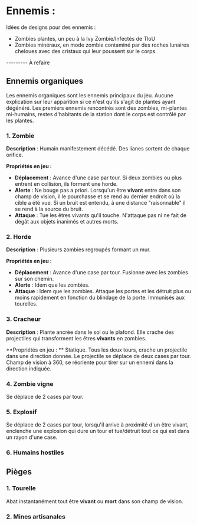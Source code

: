 # Ennemis : 


Idées de designs pour des ennemis : 

- Zombies plantes, un peu à la Ivy Zombie/Infectés de TloU
- Zombies minéraux, en mode zombie contaminé par des roches lunaires cheloues avec des cristaux qui leur poussent sur le corps.



--------- À refaire

## Ennemis organiques

Les ennemis organiques sont les ennemis principaux du jeu. Aucune explication sur leur apparition si ce n'est qu'ils s'agit de plantes ayant dégénéré. Les premiers ennemis rencontrés sont des zombies, mi-plantes mi-humains, restes d'habitants de la station dont le corps est contrôlé par les plantes.

### 1. Zombie

**Description** : Humain manifestement décédé. Des lianes sortent de chaque orifice.

**Propriétés en jeu :**

* **Déplacement** : Avance d'une case par tour. Si deux zombies ou plus entrent en collision, ils forment une horde. 
* **Alerte** : Ne bouge pas a priori. Lorsqu'un être **vivant** entre dans son champ de vision, il le pourchasse et se rend au dernier endroit où la cible a été vue. Si un bruit est entendu, à une distance "raisonnable" il se rend à la source du bruit.
* **Attaque** : Tue les êtres vivants qu'il touche. N'attaque pas ni ne fait de dégât aux objets inanimés et autres morts. 

### 2. Horde

**Description** : Plusieurs zombies regroupés formant un mur.

**Propriétés en jeu :**

* **Déplacement** : Avance d'une case par tour. Fusionne avec les zombies sur son chemin.
* **Alerte** : Idem que les zombies. 
* **Attaque** : Idem que les zombies. Attaque les portes et les détruit plus ou moins rapidement en fonction du blindage de la porte. Immunisés aux tourelles.

### 3. Cracheur

**Description** : Plante ancrée dans le sol ou le plafond. Elle crache des projectiles qui transforment les êtres **vivants** en zombies.

**Propriétés en jeu : **
Statique. 
Tous les deux tours, crache un projectile dans une direction donnée. Le projectile se déplace de deux cases par tour.
Champ de vision à 360, se réoriente pour tirer sur un ennemi dans la direction indiquée. 

### 4. Zombie vigne 

Se déplace de 2 cases par tour.

### 5. Explosif 

Se déplace de 2 cases par tour, lorsqu'il arrive à proximité d'un être vivant, enclenche une explosion qui dure un tour et tue/détruit tout ce qui est dans un rayon d'une case.

### 6. Humains hostiles



## Pièges
### 1. Tourelle

Abat instantanément tout être **vivant** ou **mort** dans son champ de vision.

### 2. Mines artisanales
